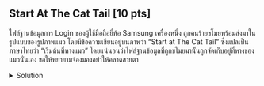 ## Start At The Cat Tail [10 pts]

ไฟล์ฐานข้อมูลการ Login ของผู้ใช้มือถือยี่ห้อ Samsung เครื่องหนึ่ง ถูกคนร้ายขโมยพร้อมส่งมาในรูปแบบของรูปภาพแมว โดยมีข้อความเขียนอยู่บนภาพว่า “Start at The Cat Tail” ซึ่งแปลเป็นภาษาไทยว่า “เริ่มต้นที่หางแมว” โดยแน่นอนว่าไฟล์ฐานข้อมูลที่ถูกขโมยมานั้นถูกจัดเก็บอยู่ที่หางของแมวนั่นเอง ขอให้พยายามจ้องมองอย่าให้คลาดสายตา

<details>
    <summary>Solution</summary>
    
- TLDR : `Binwalk -> SQLite database`
</details>